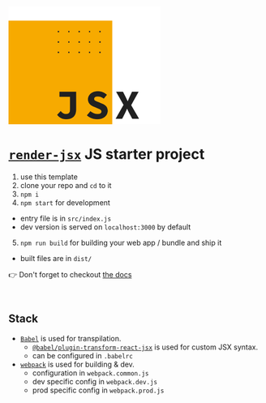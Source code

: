 <img src="/render-jsx-logo.svg" width="300"/>

# [`render-jsx`]((https://loreanvictor.github.io/render-jsx/)) JS starter project

1. use this template
2. clone your repo and `cd` to it
3. `npm i`
4. `npm start` for development 
  - entry file is in `src/index.js`
  - dev version is served on `localhost:3000` by default
5. `npm run build` for building your web app / bundle and ship it
  - built files are in `dist/`

👉 Don't forget to checkout [the docs](https://loreanvictor.github.io/render-jsx/)

<br>

## Stack

- [`Babel`](https://babeljs.io) is used for transpilation.
  - [`@babel/plugin-transform-react-jsx`](https://babeljs.io/docs/en/babel-plugin-transform-react-jsx) is used for custom JSX syntax.
  - can be configured in `.babelrc`
- [`webpack`](https://webpack.js.org) is used for building & dev.
  - configuration in `webpack.common.js`
  - dev specific config in `webpack.dev.js`
  - prod specific config in `webpack.prod.js`
